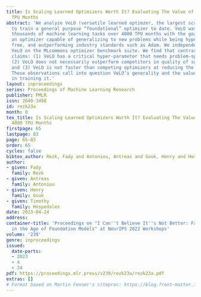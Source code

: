 ```yaml
---
title: Is Scaling Learned Optimizers Worth It? Evaluating The Value of VeLO’s 4000
  TPU Months
abstract: 'We analyze VeLO (versatile learned optimzer, the largest scale attempt
  to train a general purpose “foundational” optimizer to date. VeLO was trained on
  thousands of machine learning tasks over 4000 TPU months with the goal of producing
  an optimizer capable of generalizing to new problems while being hyper-parameter
  free, and outperforming industry standards such as Adam. We independently evaluate
  VeLO on the MLcommons optimizer benchmark suite. We find that contrary to initial
  claims: (1) VeLO has a critical hyper-parameter that needs problem-specific tuning,
  (2) VeLO does not necessarily outperform competitors in quality of solution found,
  and (3) VeLO is not faster than competing optimizers at reducing the training loss.
  These observations call into question VeLO’s generality and the value of the investment
  in training it.'
layout: inproceedings
series: Proceedings of Machine Learning Research
publisher: PMLR
issn: 2640-3498
id: rezk23a
month: 0
tex_title: Is Scaling Learned Optimizers Worth It? Evaluating The Value of VeLO’s
  4000 TPU Months
firstpage: 65
lastpage: 83
page: 65-83
order: 65
cycles: false
bibtex_author: Rezk, Fady and Antoniou, Antreas and Gouk, Henry and Hospedales, Timothy
author:
- given: Fady
  family: Rezk
- given: Antreas
  family: Antoniou
- given: Henry
  family: Gouk
- given: Timothy
  family: Hospedales
date: 2023-04-24
address:
container-title: 'Proceedings on "I Can''t Believe It''s Not Better: Failure  Modes
  in the Age of Foundation Models" at NeurIPS 2022 Workshops'
volume: '239'
genre: inproceedings
issued:
  date-parts:
  - 2023
  - 4
  - 24
pdf: https://proceedings.mlr.press/v239/rezk23a/rezk23a.pdf
extras: []
# Format based on Martin Fenner's citeproc: https://blog.front-matter.io/posts/citeproc-yaml-for-bibliographies/
---
```

